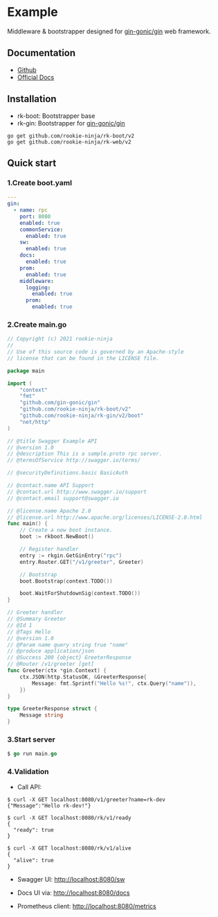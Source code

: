 # Example

Middleware & bootstrapper designed for [gin-gonic/gin](https://github.com/gin-gonic/gin) web framework.

## Documentation

- [Github](https://github.com/rookie-ninja/rk-gin)
- [Official Docs](https://docs.rkdev.info)

## Installation

- rk-boot: Bootstrapper base
- rk-gin: Bootstrapper for [gin-gonic/gin](https://github.com/gin-gonic/gin)

```shell
go get github.com/rookie-ninja/rk-boot/v2
go get github.com/rookie-ninja/rk-web/v2
```

## Quick start

### 1.Create boot.yaml

```yaml
---
gin:
  - name: rpc
    port: 8080
    enabled: true
    commonService:
      enabled: true
    sw:
      enabled: true
    docs:
      enabled: true
    prom:
      enabled: true
    middleware:
      logging:
        enabled: true
      prom:
        enabled: true
```

### 2.Create main.go

```go
// Copyright (c) 2021 rookie-ninja
//
// Use of this source code is governed by an Apache-style
// license that can be found in the LICENSE file.

package main

import (
	"context"
	"fmt"
	"github.com/gin-gonic/gin"
	"github.com/rookie-ninja/rk-boot/v2"
	"github.com/rookie-ninja/rk-gin/v2/boot"
	"net/http"
)

// @title Swagger Example API
// @version 1.0
// @description This is a sample.proto rpc server.
// @termsOfService http://swagger.io/terms/

// @securityDefinitions.basic BasicAuth

// @contact.name API Support
// @contact.url http://www.swagger.io/support
// @contact.email support@swagger.io

// @license.name Apache 2.0
// @license.url http://www.apache.org/licenses/LICENSE-2.0.html
func main() {
	// Create a new boot instance.
	boot := rkboot.NewBoot()

	// Register handler
	entry := rkgin.GetGinEntry("rpc")
	entry.Router.GET("/v1/greeter", Greeter)

	// Bootstrap
	boot.Bootstrap(context.TODO())

	boot.WaitForShutdownSig(context.TODO())
}

// Greeter handler
// @Summary Greeter
// @Id 1
// @Tags Hello
// @version 1.0
// @Param name query string true "name"
// @produce application/json
// @Success 200 {object} GreeterResponse
// @Router /v1/greeter [get]
func Greeter(ctx *gin.Context) {
	ctx.JSON(http.StatusOK, &GreeterResponse{
		Message: fmt.Sprintf("Hello %s!", ctx.Query("name")),
	})
}

type GreeterResponse struct {
	Message string
}
```

### 3.Start server

```go
$ go run main.go
```

### 4.Validation

- Call API:

```shell script
$ curl -X GET localhost:8080/v1/greeter?name=rk-dev
{"Message":"Hello rk-dev!"}

$ curl -X GET localhost:8080/rk/v1/ready
{
  "ready": true
}

$ curl -X GET localhost:8080/rk/v1/alive
{
  "alive": true
}
```

- Swagger UI: [http://localhost:8080/sw](http://localhost:8080/sw)

- Docs UI via: [http://localhost:8080/docs](http://localhost:8080/docs)

- Prometheus client: [http://localhost:8080/metrics](http://localhost:8080/metrics)

